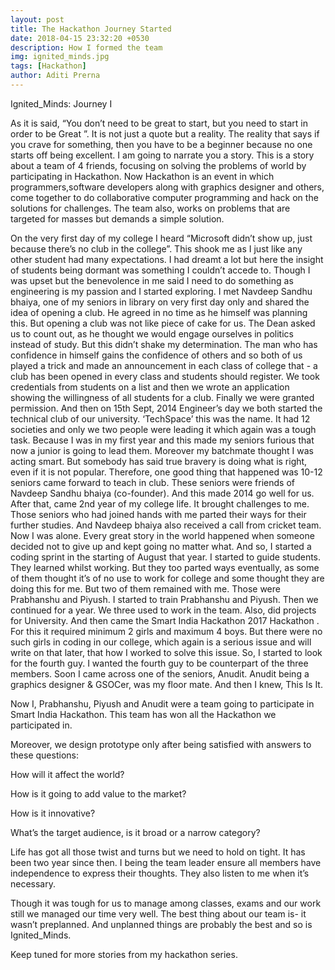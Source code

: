 ```yaml
---
layout: post
title: The Hackathon Journey Started
date: 2018-04-15 23:32:20 +0530
description: How I formed the team
img: ignited_minds.jpg
tags: [Hackathon]
author: Aditi Prerna
---
```

 Ignited_Minds: Journey I
 
As it is said, “You don’t need to be great to start, but you need to start in order to be Great ”. It is not just a quote but a reality. The reality that says if you crave for something, then you have to be a beginner because no one starts off being excellent. I am going to narrate you a story. This is a story about a team of 4 friends, focusing on solving the problems of world by participating in Hackathon. Now Hackathon is an event in which programmers,software developers along with graphics designer and others, come together to
do collaborative computer programming and hack on the solutions for challenges. The team also, works on problems that are targeted for masses but demands a simple solution.

On the very first day of my college I heard “Microsoft didn’t show up, just because there’s no club in the college”. This shook me as I just like any other student had
many expectations. I had dreamt a lot but here the insight of students being dormant was something I couldn’t accede to. Though I was upset but the
benevolence in me said I need to do something as engineering is my passion and I started exploring.
I met Navdeep Sandhu bhaiya, one of my seniors in library on very first day only and shared the idea of opening a
club. He agreed in no time as he himself was planning this. But opening a club was
not like piece of cake for us. The Dean asked us to count out, as he thought we
would engage ourselves in politics instead of study. But this didn’t shake my
determination. The man who has confidence in himself gains the confidence of
others and so both of us played a trick and made an announcement in each class of college that - a club has been opened in
every class and students should register. We took credentials from students on a
list and then we wrote an application showing the willingness of all students for a
club. Finally we were granted permission. And then on 15th Sept, 2014 Engineer’s
day we both started the technical club of our university. ‘TechSpace’ this was the
name.
It had 12 societies and only we two people were leading it which again was a
tough task. Because I was in my first year and this made my seniors furious that
now a junior is going to lead them. Moreover my batchmate thought I was acting
smart. But somebody has said true bravery is doing what is right, even if it is not 
popular. Therefore, one good thing that happened was 10-12 seniors came
forward to teach in club. These seniors were friends of Navdeep Sandhu bhaiya
(co-founder). And this made 2014 go well for us.
After that, came 2nd year of my college life. It brought challenges to me. Those
seniors who had joined hands with me parted their ways for their further studies.
And Navdeep bhaiya also received a call from cricket team. Now I was alone.
Every great story in the world happened when someone decided not to give up
and kept going no matter what. And so, I started a coding sprint in the starting of
August that year. I started to guide students. They learned whilst working. But
they too parted ways eventually, as some of them thought it’s of no use to work
for college and some thought they are doing this for me. But two of them
remained with me. Those were Prabhanshu and Piyush.
I started to train Prabhanshu and Piyush. Then we continued for a year. We three
used to work in the team. Also, did projects for University. And then came the Smart India Hackathon 2017
Hackathon . For this it required minimum 2 girls and maximum 4 boys. But there
were no such girls in coding in our college, which again is a serious issue and will write on that later, that how I worked to solve this issue.
So, I started to look for the fourth guy. I wanted the fourth guy to be counterpart of the three members. Soon I came across
one of the seniors, Anudit.
Anudit being a graphics designer & GSOCer, was my floor mate. And then I knew, This Is It. 

Now I, Prabhanshu, Piyush and Anudit were a team going to participate in
Smart India Hackathon. This team has won all the Hackathon we participated in. 

Moreover, we design prototype only after being satisfied with answers to these questions:

How will it affect the world?

How is it going to add value to the market?

How is it innovative?

What’s the target audience, is it broad or a narrow category?

Life has got all those twist and turns but we need to hold on tight. It has been two year since then. 
I being the team leader ensure all members have independence to express their thoughts. They also listen to me when it’s necessary.

Though it was tough for us to manage among classes, exams and our work still we
managed our time very well. The best thing about our team is- it wasn’t preplanned.
And unplanned things are probably the best and so is Ignited_Minds. 

Keep tuned for more stories from my hackathon series.
